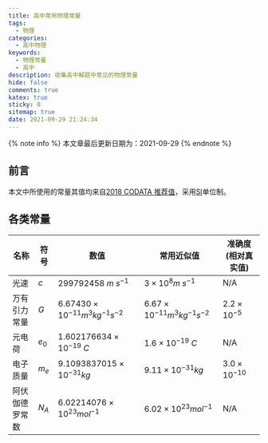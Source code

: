 ```yaml
---
title: 高中常用物理常量
tags:
  - 物理
categories:
  - 高中物理
keywords:
  - 物理常量
  - 高中
description: 收集高中解题中常见的物理常量
hide: false
comments: true
katex: true
sticky: 0
sitemap: true
date: 2021-09-29 21:24:34
---
```


{% note info %}
本文章最后更新日期为：2021-09-29
{% endnote %}

## 前言

本文中所使用的常量其值均来自[2018 CODATA 推荐值](https://codata.org/)，采用[SI](https://zh.wikipedia.org/wiki/%E5%9B%BD%E9%99%85%E5%8D%95%E4%BD%8D%E5%88%B6)单位制。

## 各类常量

| 名称           | 符号    | 数值                                        | 常用近似值                               | 准确度(相对真实值)    |
| -------------- | ------- | ------------------------------------------- | ---------------------------------------- | --------------------- |
| 光速           | $c$     | $299792458 \ m \ s^{-1}$                    | $3 \times 10^{8} m \ s^{-1}$             | $\text{N/A}$          |
| 万有引力常量   | $G$     | $6.67430 \times 10^{-11}m^{3}kg^{-1}s^{-2}$ | $6.67 \times 10^{-11}m^{3}kg^{-1}s^{-2}$ | $2.2 \times 10^{-5}$  |
| 元电荷         | $e_{0}$ | $1.602176634 \times 10^{-19} \ C$           | $1.6 \times 10^{-19} \ C$                | $\text{N/A}$          |
| 电子质量       | $m_{e}$ | $9.1093837015 \times 10^{-31} kg$           | $9.11 \times 10^{-31} kg$                | $3.0 \times 10^{-10}$ |
| 阿伏伽德罗常数 | $N_{A}$ | $6.02214076 \times 10^{23}mol^{-1}$         | $6.02 \times 10^{23}mol^{-1}$            | $\text{N/A}$          |
